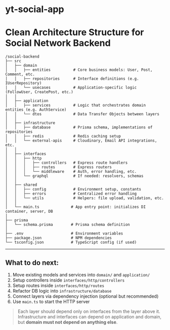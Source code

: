 # yt-social-app

# Clean Architecture Structure for Social Network Backend

```
/social-backend
├── src
│   ├── domain
│   │   ├── entities          # Core business models: User, Post, Comment, etc.
│   │   ├── repositories      # Interface definitions (e.g. IUserRepository)
│   │   └── usecases          # Application-specific logic (FollowUser, CreatePost, etc.)
│   │
│   ├── application
│   │   ├── services          # Logic that orchestrates domain entities (e.g. AuthService)
│   │   └── dtos              # Data Transfer Objects between layers
│   │
│   ├── infrastructure
│   │   ├── database          # Prisma schema, implementations of repositories
│   │   ├── redis             # Redis caching setup
│   │   └── external-apis     # Cloudinary, Email API integrations, etc.
│   │
│   ├── interfaces
│   │   ├── http
│   │   │   ├── controllers   # Express route handlers
│   │   │   ├── routes        # Express routers
│   │   │   └── middleware    # Auth, error handling, etc.
│   │   └── graphql           # If needed: resolvers, schemas
│   │
│   ├── shared
│   │   ├── config            # Environment setup, constants
│   │   ├── errors            # Centralized error handling
│   │   └── utils             # Helpers: file upload, validation, etc.
│   │
│   └── main.ts              # App entry point: initializes DI container, server, DB
│
├── prisma
│   └── schema.prisma        # Prisma schema definition
│
├── .env                     # Environment variables
├── package.json             # NPM dependencies
└── tsconfig.json            # TypeScript config (if used)
```

---

## What to do next:
1. Move existing models and services into `domain/` and `application/`
2. Setup controllers inside `interfaces/http/controllers`
3. Setup routes inside `interfaces/http/routes`
4. Refactor DB logic into `infrastructure/database`
5. Connect layers via dependency injection (optional but recommended)
6. Use `main.ts` to start the HTTP server

> Each layer should depend only on interfaces from the layer above it.
> Infrastructure and interfaces can depend on application and domain, but **domain must not depend on anything else**.
